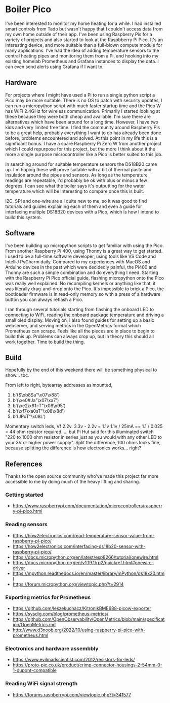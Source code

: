 # Boiler Pico

I've been interested to monitor my home heating for a while. I had installed smart controls from Tado but wasn't happy that I couldn't access data from my own home outside of their app. I've been using Raspberry Pis for a variety of projects and also started to look at the Raspbberry Pi Pico. It's an interesting device, and more suitable than a full-blown compute module for many applications. I've had the idea of adding temperature sensors to the central heating pipes and monitoring them from a Pi, and hooking into my existing homelab Prometheus and Grafana instances to display the data. I can even send alerts using Grafana if I want to. 

## Hardware

For projects where I might have used a Pi to run a single python script a Pico may be more suitable. There is no OS to patch with security updates, I can run a micropython script with much faster startup time and the Pico W has WiFi 2.4GHz for wireless communication. Primarily I started looking at these because they were both cheap and available. I'm sure there are alternatives which have been around for a long time. However, I have two kids and very limited free time. I find the community around Raspberry Pis to be a great help, probably everything I want to do has already been done before, problems encountered and solved. At this point in my life this is a significant bonus. I have a spare Raspberry Pi Zero W from another project which I could repurpose for this project, but the more I think about it the more a single purpose microcontroller like a Pico is better suited to this job. 

In searching around for suitable temperature sensors the DS18B20 came up. I'm hoping these will prove suitable with a bit of thermal paste and insulation around the pipes and sensors. As long as the temperature readings are repeatable, I'd probably be ok with plus or minus a few degrees. I can see what the boiler says it's outputting for the water temperature which will be interesting to compare once this is built.

I2C, SPI and one-wire are all quite new to me, so it was good to find tutorials and guides explaining each of them and even a guide for interfacing multiple DS18B20 devices with a Pico, which is how I intend to build this system.

## Software

I've been building up micropython scripts to get familiar with using the Pico. From another Raspberry Pi 400, using Thonny is a great way to get started. I used to be a full-time software developer, using tools like VS Code and IntelliJ PyCharm daily. Compared to my experiences with MacOS and Arduino devices in the past which were decidedly painful, the Pi400 and Thonny are such a simple combination and do everything I need. Starting with the Raspberry Pi Pico official guide, flashing micropython onto the Pico was really well explained. No recompiling kernels or anything like that, it was literally drag-and-drop onto the Pico. It's impossible to brick a Pico, the bootloader firmware is in read-only memory so with a press of a hardware button you can always reflash a Pico. 

I ran through several tutorials starting from flashing the onboard LED to connecting to WiFi, reading the onboard package temperature and driving a small oled display. Moving on, I also found guides for setting up a basic webserver, and serving metrics in the OpenMetrics format which Prometheus can scrape. Feels like all the pieces are in place to begin to build this up. Problems can always crop up, but in theory this should all work together. Time to build the thing. 

## Build

Hopefully by the end of this weekend there will be something physical to show... tbc.

From left to right, bytearray addresses as mounted, 

1. b'($\xb8Sa"\x07\x88')
2. b'(\xe0#Ja"\x07\xa7')
3. b'(\xe2\x81~T"\x08\x95')
4. b'(\xf7\xa0sT"\x08\x8d')
5. b'(JPoT"\x08L')


Momentary switch leds, Vf 2.2v. 3.3v - 2.2v = 1.1v
1.1v / 25mA == 1.1 / 0.025 = 44 ohm resistor required. 
... but Pi Hut said for this illuminated switch "220 to 1000 ohm resistor in series just as you would with any other LED to your 3V or higher power supply". Split the difference, 100 ohms looks fine, because splitting the difference is how electronics works... right? 


## References

Thanks to the open source community who've made this project far more accessible to me by doing much of the heavy lifting and sharing. 

### Getting started

* https://www.raspberrypi.com/documentation/microcontrollers/raspberry-pi-pico.html

### Reading sensors

* https://how2electronics.com/read-temperature-sensor-value-from-raspberry-pi-pico/
* https://how2electronics.com/interfacing-ds18b20-sensor-with-raspberry-pi-pico/
* https://docs.micropython.org/en/latest/esp8266/tutorial/onewire.html
* https://docs.micropython.org/en/v1.19.1/rp2/quickref.html#onewire-driver
* https://mpython.readthedocs.io/en/master/library/mPython/ds18x20.html
* https://forum.micropython.org/viewtopic.php?t=2914

### Exporting metrics for Prometheus

* https://github.com/leszekuchacz/KitronikBME688-picow-exporter
* https://sysdig.com/blog/prometheus-metrics/
* https://github.com/OpenObservability/OpenMetrics/blob/main/specification/OpenMetrics.md
* http://www.d3noob.org/2022/10/using-raspberry-pi-pico-with-prometheus.html

### Electronics and hardware assembbly

* https://www.evilmadscientist.com/2012/resistors-for-leds/
* https://proto-pic.co.uk/product/crimp-connector-housings-2-54mm-0-1-dupont-compatible

### Reading WiFi signal strength

* https://forums.raspberrypi.com/viewtopic.php?t=341577
